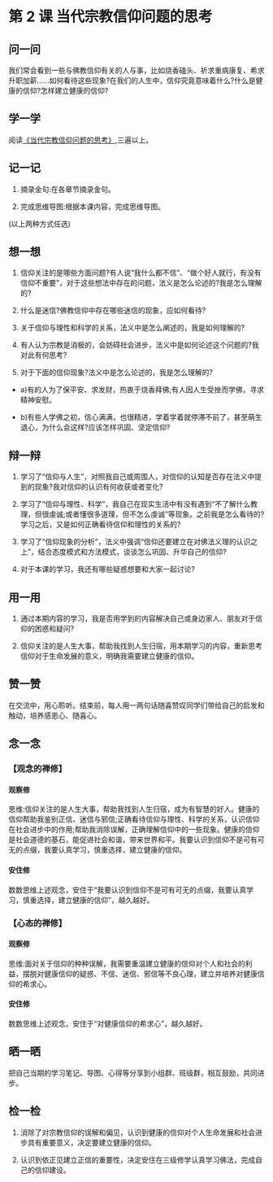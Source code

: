# 第 2 课 当代宗教信仰问题的思考

## 问一问

我们常会看到一些与佛教信仰有关的人与事，比如烧香磕头、祈求重病康复、希求升职加薪......如何看待这些现象?在我们的人生中，信仰究竟意味着什么?什么是健康的信仰?怎样建立健康的信仰?

## 学一学

阅读[《当代宗教信仰问题的思考》](.),三遍以上。

## 记一记

1. 摘录金句:在各章节摘录金句。

2. 完成思维导图:根据本课内容，完成思维导图。

(以上两种方式任选)

## 想一想

1. 信仰关注的是哪些方面问题?有人说“我什么都不信”、“做个好人就行，有没有信仰不重要”，对于这些想法中存在的问题，法义是怎么论述的?我是怎么理解的?

2. 什么是迷信?佛教信仰中存在哪些迷信的现象，应如何看待?

3. 关于信仰与理性和科学的关系，法义中是怎么阐述的，我是如何理解的?

4. 有人认为宗教是消极的，会妨碍社会进步，法义中是如何论述这个问题的?我对此有何思考?

5. 对于下面的信仰现象?法义中是怎么论述的，我是怎么理解的?

- a)有的人为了保平安、求发财，热衷于烧香拜佛;有人因人生受挫而学佛，寻求精神安慰。

- b)有些人学佛之初，信心满满，也很精进，学着学着就停滞不前了，甚至萌生退心，为什么会这样?应该怎样巩固、坚定信仰?

## 辩一辩

1. 学习了“信仰与人生”，对照我自己或周围人，对信仰的认知是否存在法义中提到的现象?我对信仰的认识有何收获或者变化?

2. 学习了“信仰与理性、科学”，我自己在现实生活中有没有遇到“不了解什么教理，但很虔诚;或者懂很多道理，但不怎么虔诚”等现象。之前我是怎么看待的?学习之后，又是如何正确看待信仰和理性的关系的?

3. 学习了“信仰现象的分析”，法义中强调“信仰还要建立在对佛法义理的认识之上”，结合态度模式和方法模式，谈谈怎么巩固、升华自己的信仰?

4. 对于本课的学习，我还有哪些疑惑想要和大家一起讨论?

## 用一用

1. 通过本期内容的学习，我是否用学到的内容解决自己或身边家人、朋友对于信仰的困惑和疑问?

2. 信仰关注的是人生大事，帮助我找到人生归宿，用本期学习的内容，重新思考信仰对于生命发展的意义，明确我需要建立健康的信仰。

## 赞一赞

在交流中，用心聆听。结束前，每人用一两句话随喜赞叹同学们带给自己的启发和触动，培养感恩心、随喜心。

## 念一念

### 【观念的禅修】

#### 观察修

思维:信仰关注的是人生大事，帮助我找到人生归宿，成为有智慧的好人。健康的信仰帮助我鉴别正信、迷信与邪信;正确看待信仰与理性、科学的关系，认识信仰在社会进步中的作用;帮助我消除误解，正确理解信仰中的一些现象。健康的信仰是社会道德的基石，能促进社会和谐，带来世界和平。我要认识到信仰不是可有可无的点缀，我要认真学习，慎重选择，建立健康的信仰。

#### 安住修

数数思维上述观念，安住于“我要认识到信仰不是可有可无的点缀，我要认真学习，慎重选择，建立健康的信仰”，越久越好。

### 【心态的禅修】

#### 观察修

思维:面对关于信仰的种种误解，我需要重温建立健康的信仰对个人和社会的利益，摆脱对健康信仰的疑惑、不信、迷信、邪信等不良心理，建立并培养对健康信仰的希求心。

#### 安住修

数数思维上述观念，安住于“对健康信仰的希求心”，越久越好。

## 晒一晒

把自己当期的学习笔记、导图、心得等分享到小组群、班级群，相互鼓励，共同进步。

## 检一检

1. 消除了对宗教信仰的误解和偏见，认识到健康的信仰对个人生命发展和社会进步具有重要意义，决定要建立健康的信仰。

2. 认识到依正见建立正信的重要性，决定安住在三级修学认真学习佛法，完成自己的信仰建设。
